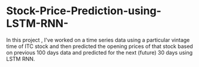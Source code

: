 # Stock-Price-Prediction-using-LSTM-RNN-
In this project , I've worked on a time series data using a particular vintage time of ITC stock and then predicted the opening prices of that stock based on previous 100 days data and predicted for the next (future) 30 days using LSTM RNN.
